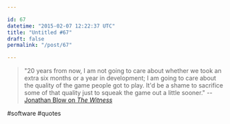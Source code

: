 ```yaml
---

id: 67
datetime: "2015-02-07 12:22:37 UTC"
title: "Untitled #67"
draft: false
permalink: "/post/67"

---
```


 > "20 years from now, I am not going to care about whether we took an extra six months or a year in development; I am going to care about the quality of the game people got to play. It'd be a shame to sacrifice some of that quality just to squeak the game out a little sooner." -- [Jonathan Blow on _The Witness_](http://www.engadget.com/2015/02/06/the-witness-money/)

#software #quotes

